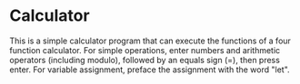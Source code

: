 # Calculator

This is a simple calculator program that can execute the functions of a four function calculator. 
For simple operations, enter numbers and arithmetic operators (including modulo), followed by an equals sign (=), then press enter.
For variable assignment, preface the assignment with the word "let".
